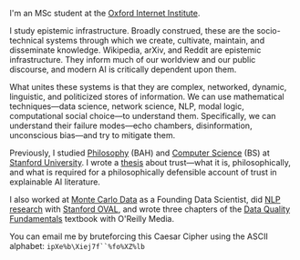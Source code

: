 I'm an MSc student at the [Oxford Internet Institute](https://www.oii.ox.ac.uk).

I study epistemic infrastructure. Broadly construed, these are the socio-technical systems through which we create, cultivate, maintain, and disseminate knowledge. Wikipedia, arXiv, and Reddit are epistemic infrastructure. They inform much of our worldview and our public discourse, and modern AI is critically dependent upon them.

What unites these systems is that they are complex, networked, dynamic, linguistic, and politicized stores of information. We can use mathematical techniques—data science, network science, NLP, modal logic, computational social choice—to understand them. Specifically, we can understand their failure modes—echo chambers, disinformation, unconscious bias—and try to mitigate them.

Previously, I studied [Philosophy](https://philosophy.stanford.edu) (BAH) and [Computer Science](https://www.cs.stanford.edu) (BS) at [Stanford University](https://www.stanford.edu). I wrote a [thesis](https://arxiv.org/abs/2303.08900) about trust—what it is, philosophically, and what is required for a philosophically defensible account of trust in explainable AI literature.

I also worked at [Monte Carlo Data](https://www.montecarlodata.com) as a Founding Data Scientist, did [NLP research](https://aclanthology.org/2022.findings-acl.317/) with [Stanford OVAL](https://oval.cs.stanford.edu), and wrote three chapters of the [Data Quality Fundamentals](https://www.oreilly.com/library/view/data-quality-fundamentals/9781098112035/) textbook with O'Reilly Media.

You can email me by bruteforcing this Caesar Cipher using the ASCII alphabet: ```ipXe%b\Xiej7f``%fo%XZ%lb```